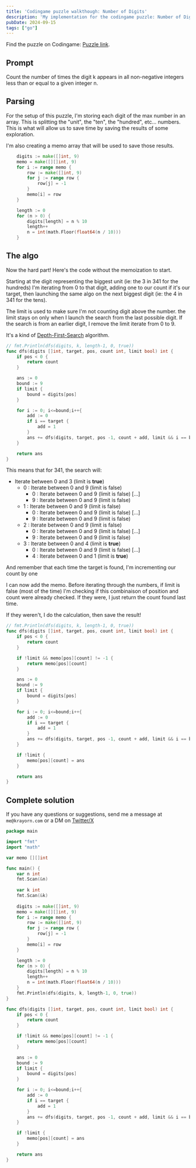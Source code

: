 ```yaml
---
title: 'Codingame puzzle walkthough: Number of Digits'
description: 'My implementation for the codingame puzzle: Number of Digits in golang'
pubDate: 2024-09-15
tags: ["go"]
---
```


Find the puzzle on Codingame: [Puzzle link](https://www.codingame.com/ide/puzzle/number-of-digits).

## Prompt

Count the number of times the digit k appears in all non-negative integers less than or equal to a given integer n.

## Parsing 

For the setup of this puzzle, I'm storing each digit of the max number in an array.
This is splitting the "unit", the "ten", the "hundred", etc... numbers. This is what will allow us to save time by saving the results of some exploration.

I'm also creating a memo array that will be used to save those results.

```go
    digits := make([]int, 9)
    memo = make([][]int, 9)
    for i := range memo {
        row := make([]int, 9)
        for j := range row {
            row[j] = -1
        }
        memo[i] = row
    }

    length := 0
    for (n > 0) {
        digits[length] = n % 10
        length++
        n = int(math.Floor(float64(n / 10)))
    }
```

## The algo

Now the hard part!
Here's the code without the memoization to start.

Starting at the digit representing the biggest unit (ie: the 3 in 341 for the hundreds) I'm iterating from 0 to that digit, adding one to our count if it's our target, then launching the same algo on the next biggest digit (ie: the 4 in 341 for the tens). 

The limit is used to make sure I'm not counting digit above the number. the limit stays on only when I launch the search from the last possible digit. If the search is from an earlier digit, I remove the limit iterate from 0 to 9.

It's a kind of [Depth-First-Search](https://en.wikipedia.org/wiki/Depth-first_search) algorithm.

```go
// fmt.Println(dfs(digits, k, length-1, 0, true))
func dfs(digits []int, target, pos, count int, limit bool) int {
    if pos < 0 {
        return count
    }

    ans := 0
    bound := 9
    if limit {
        bound = digits[pos]
    }

    for i := 0; i<=bound;i++{
        add := 0
        if i == target {
            add = 1
        }
        ans += dfs(digits, target, pos -1, count + add, limit && i == bound)
    }

    return ans
}
```

This means that for 341, the search will:
- Iterate between 0 and 3 (limit is **true**)
    - 0 : Iterate between 0 and 9 (limit is false)
        - 0 : Iterate between 0 and 9 (limit is false)
        [...]
        - 9 : Iterate between 0 and 9 (limit is false)
    - 1 : Iterate between 0 and 9 (limit is false)
        - 0 : Iterate between 0 and 9 (limit is false)
        [...]
        - 9 : Iterate between 0 and 9 (limit is false)
    - 2 : Iterate between 0 and 9 (limit is false)
        - 0 : Iterate between 0 and 9 (limit is false)
        [...]
        - 9 : Iterate between 0 and 9 (limit is false)
    - 3 : Iterate between 0 and 4 (limit is **true**)
        - 0 : Iterate between 0 and 9 (limit is false)
        [...]
        - 4 : Iterate between 0 and 1 (limit is **true**)

And remember that each time the target is found, I'm incrementing our count by one

I can now add the memo. Before iterating through the numbers, if limit is false (most of the time) I'm checking if this combinaison of position and count were already checked. If they were, I just return the count found last time.

If they weren't, I do the calculation, then save the result!

```go
// fmt.Println(dfs(digits, k, length-1, 0, true))
func dfs(digits []int, target, pos, count int, limit bool) int {
    if pos < 0 {
        return count
    }

    if !limit && memo[pos][count] != -1 {
        return memo[pos][count]
    }

    ans := 0
    bound := 9
    if limit {
        bound = digits[pos]
    }

    for i := 0; i<=bound;i++{
        add := 0
        if i == target {
            add = 1
        }
        ans += dfs(digits, target, pos -1, count + add, limit && i == bound)
    }

    if !limit {
        memo[pos][count] = ans
    }

    return ans
}
```


## Complete solution

If you have any questions or suggestions, send me a message at `me@krayorn.com` or a DM on [Twitter/X](https://x.com/Krayorn)

```go
package main

import "fmt"
import "math"

var memo [][]int

func main() {
    var n int
    fmt.Scan(&n)
    
    var k int
    fmt.Scan(&k)
    
    digits := make([]int, 9)
    memo = make([][]int, 9)
    for i := range memo {
        row := make([]int, 9)
        for j := range row {
            row[j] = -1
        }
        memo[i] = row
    }

    length := 0
    for (n > 0) {
        digits[length] = n % 10
        length++
        n = int(math.Floor(float64(n / 10)))
    }
    fmt.Println(dfs(digits, k, length-1, 0, true))
}

func dfs(digits []int, target, pos, count int, limit bool) int {
    if pos < 0 {
        return count
    }

    if !limit && memo[pos][count] != -1 {
        return memo[pos][count]
    }

    ans := 0
    bound := 9
    if limit {
        bound = digits[pos]
    }

    for i := 0; i<=bound;i++{
        add := 0
        if i == target {
            add = 1
        }
        ans += dfs(digits, target, pos -1, count + add, limit && i == bound)
    }

    if !limit {
        memo[pos][count] = ans
    }

    return ans
}
```